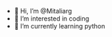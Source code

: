 - 👋 Hi, I’m @Mitaliarg
- 👀 I’m interested in coding
- 🌱 I’m currently learning python

<!---
Mitaliarg/Mitaliarg is a ✨ special ✨ repository because its `README.md` (this file) appears on your GitHub profile.
You can click the Preview link to take a look at your changes.
--->
